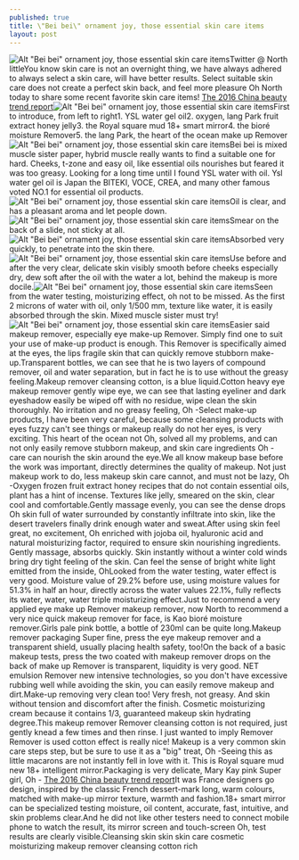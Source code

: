 ```yaml
---
published: true
title: \"Bei bei\" ornament joy, those essential skin care items
layout: post
---
```

![Alt \"Bei bei\" ornament joy, those essential skin care items](https://c2.staticflickr.com/2/1461/25387233084_7928523629_b.jpg)Twitter @ North littleYou know skin care is not an overnight thing, we have always adhered to always select a skin care, will have better results. Select suitable skin care does not create a perfect skin back, and feel more pleasure Oh North today to share some recent favorite skin care items! [The 2016 China beauty trend report](http://dolcegabbana.bravesites.com/entries/general/the-2016-china-beauty-trend-report)![Alt \"Bei bei\" ornament joy, those essential skin care items](https://c2.staticflickr.com/2/1652/25391027583_4577c1a6e1_b.jpg)First to introduce, from left to right1. YSL water gel oil2. oxygen, lang Park fruit extract honey jelly3. the Royal square mud 18+ smart mirror4. the bioré moisture Remover5. the lang Park, the heart of the ocean make up Remover![Alt \"Bei bei\" ornament joy, those essential skin care items](https://c2.staticflickr.com/2/1668/25925106281_639dfb062f_b.jpg)Bei bei is mixed muscle sister paper, hybrid muscle really wants to find a suitable one for hard. Cheeks, t-zone and easy oil, like essential oils nourishes but feared it was too greasy. Looking for a long time until I found YSL water with oil. Ysl water gel oil is Japan the BITEKI, VOCE, CREA, and many other famous voted NO.1 for essential oil products.![Alt \"Bei bei\" ornament joy, those essential skin care items](https://c2.staticflickr.com/2/1595/25899202122_893102fbb2_b.jpg)Oil is clear, and has a pleasant aroma and let people down.![Alt \"Bei bei\" ornament joy, those essential skin care items](https://c2.staticflickr.com/2/1515/25925121001_ee0254e749_b.jpg)Smear on the back of a slide, not sticky at all.![Alt \"Bei bei\" ornament joy, those essential skin care items](https://c2.staticflickr.com/2/1464/25391055823_c7ed1a1b3b_b.jpg)Absorbed very quickly, to penetrate into the skin there.![Alt \"Bei bei\" ornament joy, those essential skin care items](https://c2.staticflickr.com/2/1521/25719416030_634d450196.jpg)Use before and after the very clear, delicate skin visibly smooth before cheeks especially dry, dew soft after the oil with the water a lot, behind the makeup is more docile.![Alt \"Bei bei\" ornament joy, those essential skin care items](https://c2.staticflickr.com/2/1601/25719422760_f2ed120870_b.jpg)Seen from the water testing, moisturizing effect, oh not to be missed. As the first 2 microns of water with oil, only 1/500 mm, texture like water, it is easily absorbed through the skin. Mixed muscle sister must try!![Alt \"Bei bei\" ornament joy, those essential skin care items](https://c2.staticflickr.com/2/1630/25387290884_c3521a2b31_b.jpg)Easier said makeup remover, especially eye make-up Remover. Simply find one to suit your use of make-up product is enough. This Remover is specifically aimed at the eyes, the lips fragile skin that can quickly remove stubborn make-up.Transparent bottles, we can see that he is two layers of compound remover, oil and water separation, but in fact he is to use without the greasy feeling.Makeup remover cleansing cotton, is a blue liquid.Cotton heavy eye makeup remover gently wipe eye, we can see that lasting eyeliner and dark eyeshadow easily be wiped off with no residue, wipe clean the skin thoroughly. No irritation and no greasy feeling, Oh -Select make-up products, I have been very careful, because some cleansing products with eyes fuzzy can\'t see things or makeup really do not her eyes, is very exciting. This heart of the ocean not Oh, solved all my problems, and can not only easily remove stubborn makeup, and skin care ingredients Oh - care can nourish the skin around the eye.We all know makeup base before the work was important, directly determines the quality of makeup. Not just makeup work to do, less makeup skin care cannot, and must not be lazy, Oh -Oxygen frozen fruit extract honey recipes that do not contain essential oils, plant has a hint of incense. Textures like jelly, smeared on the skin, clear cool and comfortable.Gently massage evenly, you can see the dense drops Oh skin full of water surrounded by constantly infiltrate into skin, like the desert travelers finally drink enough water and sweat.After using skin feel great, no excitement, Oh enriched with jojoba oil, hyaluronic acid and natural moisturizing factor, required to ensure skin nourishing ingredients. Gently massage, absorbs quickly. Skin instantly without a winter cold winds bring dry tight feeling of the skin. Can feel the sense of bright white light emitted from the inside, OhLooked from the water testing, water effect is very good. Moisture value of 29.2% before use, using moisture values for 51.3% in half an hour, directly across the water values 22.1%, fully reflects its water, water, water triple moisturizing effect.Just to recommend a very applied eye make up Remover makeup remover, now North to recommend a very nice quick makeup remover for face, is Kao bioré moisture remover.Girls pale pink bottle, a bottle of 230ml can be quite long.Makeup remover packaging Super fine, press the eye makeup remover and a transparent shield, usually placing health safety, too!On the back of a basic makeup tests, press the two coated with makeup remover drops on the back of make up Remover is transparent, liquidity is very good. NET emulsion Remover new intensive technologies, so you don\'t have excessive rubbing well while avoiding the skin, you can easily remove makeup and dirt.Make-up removing very clean too! Very fresh, not greasy. And skin without tension and discomfort after the finish. Cosmetic moisturizing cream because it contains 1/3, guaranteed makeup skin hydrating degree.This makeup remover Remover cleansing cotton is not required, just gently knead a few times and then rinse. I just wanted to imply Remover Remover is used cotton effect is really nice! Makeup is a very common skin care steps step, but be sure to use it as a \"big\" treat, Oh -Seeing this as little macarons are not instantly fell in love with it. This is Royal square mud new 18+ intelligent mirror.Packaging is very delicate, Mary Kay pink Super girl, Oh - [The 2016 China beauty trend report](http://dolcegabbana.bravesites.com/entries/general/the-2016-china-beauty-trend-report)It was France designers go design, inspired by the classic French dessert-mark long, warm colours, matched with make-up mirror texture, warmth and fashion.18+ smart mirror can be specialized testing moisture, oil content, accurate, fast, intuitive, and skin problems clear.And he did not like other testers need to connect mobile phone to watch the result, its mirror screen and touch-screen Oh, test results are clearly visible.Cleansing skin skin skin care cosmetic moisturizing makeup remover cleansing cotton rich